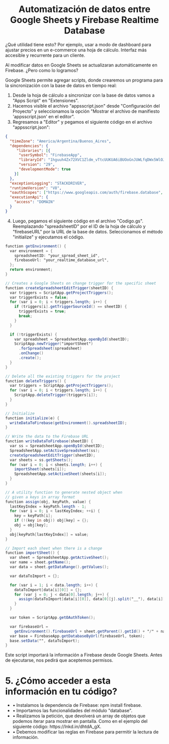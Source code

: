 <h1 align="center">Automatización de datos entre Google Sheets y Firebase Realtime Database</h1>

¿Qué utilidad tiene esto? Por ejemplo, usar a modo de dashboard para ajustar precios en un e-commerce una hoja de cálculo. Interfaz más accesible y recurrente para un cliente.

Al modificar datos en Google Sheets se actualizaran automáticamente en Firebase. ¿Pero como lo logramos?

Google Sheets permite agregar scripts, donde crearemos un programa para la sincronización con la base de datos en tiempo real:

1. Desde la hoja de cálculo a sincronizar con la base de datos vamos a "Apps Script" en "Extensiones". 
2. Hacemos visible el archivo "appsscript.json" desde "Configuración del Proyecto" y seleccionamos la opción "Mostrar el archivo de manifiesto 'appsscript.json' en el editor".
3. Regresamos a "Editor" y pegamos el siguiente código en el archivo "appsscript.json":
```json
{
  "timeZone": "America/Argentina/Buenos_Aires",
  "dependencies": {
     "libraries": [{
      "userSymbol": "FirebaseApp",
      "libraryId": "1hguuh4Zx72XVC1Zldm_vTtcUUKUA6iBUOoGnJUWLfqDWx5WlOJHqYkrt",
      "version": "29",
      "developmentMode": true
    }]
  },
  "exceptionLogging": "STACKDRIVER",
  "runtimeVersion": "V8",
  "oauthScopes": ["https://www.googleapis.com/auth/firebase.database", "https://www.googleapis.com/auth/userinfo.email", "https://www.googleapis.com/auth/spreadsheets", "https://www.googleapis.com/auth/script.scriptapp", "https://www.googleapis.com/auth/script.external_request"],
  "executionApi": {
    "access": "DOMAIN"
  }
}
```
4. Luego, pegamos el siguiente código en el archivo "Codigo.gs". Reemplazando "spreadsheetID" por el ID de la hoja de cálculo y "firebaseURL" por la URL de la base de datos. Seleccionamos el método "initialize" y ejecutamos el código.
``` gs
function getEnvironment() {
  var environment = {
    spreadsheetID: "your_spread_sheet_id",
    firebaseUrl: "your_realtime_database_url",
  };
  return environment;
}

// Creates a Google Sheets on change trigger for the specific sheet
function createSpreadsheetEditTrigger(sheetID) {
  var triggers = ScriptApp.getProjectTriggers();
  var triggerExists = false;
  for (var i = 0; i < triggers.length; i++) {
    if (triggers[i].getTriggerSourceId() == sheetID) {
      triggerExists = true;
      break;
    }
  }

  if (!triggerExists) {
    var spreadsheet = SpreadsheetApp.openById(sheetID);
    ScriptApp.newTrigger("importSheet")
      .forSpreadsheet(spreadsheet)
      .onChange()
      .create();
  }
}

// Delete all the existing triggers for the project
function deleteTriggers() {
  var triggers = ScriptApp.getProjectTriggers();
  for (var i = 0; i < triggers.length; i++) {
    ScriptApp.deleteTrigger(triggers[i]);
  }
}

// Initialize
function initialize(e) {
  writeDataToFirebase(getEnvironment().spreadsheetID);
}

// Write the data to the Firebase URL
function writeDataToFirebase(sheetID) {
  var ss = SpreadsheetApp.openById(sheetID);
  SpreadsheetApp.setActiveSpreadsheet(ss);
  createSpreadsheetEditTrigger(sheetID);
  var sheets = ss.getSheets();
  for (var i = 0; i < sheets.length; i++) {
    importSheet(sheets[i]);
    SpreadsheetApp.setActiveSheet(sheets[i]);
  }
}

// A utility function to generate nested object when
// given a keys in array format
function assign(obj, keyPath, value) {
  lastKeyIndex = keyPath.length - 1;
  for (var i = 0; i < lastKeyIndex; ++i) {
    key = keyPath[i];
    if (!(key in obj)) obj[key] = {};
    obj = obj[key];
  }
  obj[keyPath[lastKeyIndex]] = value;
}

// Import each sheet when there is a change
function importSheet() {
  var sheet = SpreadsheetApp.getActiveSheet();
  var name = sheet.getName();
  var data = sheet.getDataRange().getValues();

  var dataToImport = {};

  for (var i = 1; i < data.length; i++) {
    dataToImport[data[i][0]] = {};
    for (var j = 0; j < data[0].length; j++) {
      assign(dataToImport[data[i][0]], data[0][j].split("__"), data[i][j]);
    }
  }

  var token = ScriptApp.getOAuthToken();

  var firebaseUrl =
    getEnvironment().firebaseUrl + sheet.getParent().getId() + "/" + name;
  var base = FirebaseApp.getDatabaseByUrl(firebaseUrl, token);
  base.setData("", dataToImport);
}
```

Este script importará la información a Firebase desde Google Sheets. Antes de ejecutarse, nos pedirá que aceptemos permisos.

# 5. ¿Cómo acceder a esta información en tu código?
<ul>
  <li>• Instalamos la dependencia de Firebase: npm install firebase.</li>
  <li>• Importamos las funcionalidades del módulo "database".</li>
  <li>• Realizamos la petición, que devolverá un array de objetos que podemos iterar para mostrar en pantalla. Como en el ejemplo del siguiente código: https://lnkd.in/dhtdA_gX.</li>
  <li>• Debemos modificar las reglas en Firebase para permitir la lectura de información.</li>
</ul>




